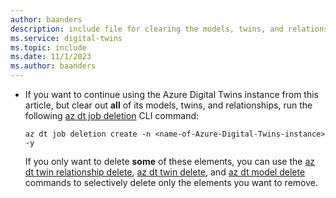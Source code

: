 ```yaml
---
author: baanders
description: include file for clearing the models, twins, and relationships from an Azure Digital Twins instance
ms.service: digital-twins
ms.topic: include
ms.date: 11/1/2023
ms.author: baanders
---
```


* If you want to continue using the Azure Digital Twins instance from this article, but clear out **all** of its models, twins, and relationships, run the following [az dt job deletion](/cli/azure/dt/job/deletion) CLI command: 

    ```azure-cli
    az dt job deletion create -n <name-of-Azure-Digital-Twins-instance> -y
    ```
    
    If you only want to delete **some** of these elements, you can use the [az dt twin relationship delete](/cli/azure/dt/twin/relationship#az-dt-twin-relationship-delete), [az dt twin delete](/cli/azure/dt/twin#az-dt-twin-delete), and [az dt model delete](/cli/azure/dt/model#az-dt-model-delete) commands to selectively delete only the elements you want to remove.